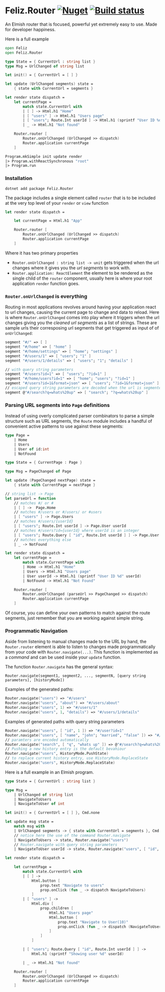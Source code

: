 # Feliz.Router [![Nuget](https://img.shields.io/nuget/v/Feliz.Router.svg?maxAge=0&colorB=brightgreen)](https://www.nuget.org/packages/Feliz.Router) [![Build status](https://ci.appveyor.com/api/projects/status/qwjte2b9vn43j9ff?svg=true)](https://ci.appveyor.com/project/Zaid-Ajaj/feliz-router)

An Elmish router that is focused, powerful yet extremely easy to use. Made for developer happiness.

Here is a full example

```fs
open Feliz
open Feliz.Router

type State = { CurrentUrl : string list }
type Msg = UrlChanged of string list

let init() = { CurrentUrl = [ ] }

let update (UrlChanged segments) state =
    { state with CurrentUrl = segments }

let render state dispatch =
    let currentPage =
        match state.CurrentUrl with
        | [ ] -> Html.h1 "Home"
        | [ "users" ] -> Html.h1 "Users page"
        | [ "users"; Route.Int userId ] -> Html.h1 (sprintf "User ID %d" userId)
        | _ -> Html.h1 "Not found"

    Router.router [
        Router.onUrlChanged (UrlChanged >> dispatch)
        Router.application currentPage
    ]

Program.mkSimple init update render
|> Program.withReactSynchronous "root"
|> Program.run
```

### Installation

```
dotnet add package Feliz.Router
```

The package includes a single element called `router` that is to be included at the very top level of your `render` or `view` function
```fs
let render state dispatch =

    let currentPage = Html.h1 "App"

    Router.router [
        Router.onUrlChanged (UrlChanged >> dispatch)
        Router.application currentPage
    ]
```
Where it has two primary properties
 - `Router.onUrlChanged : string list -> unit` gets triggered when the url changes where it gives you the *url segments* to work with.
 - `Router.application: ReactElement` the element to be rendered as the single child of the `router` component, usually here is where your root application `render` function goes.

### `Router.onUrlChanged` is everything

Routing in most applications revolves around having your application react to url changes, causing the current page to change and data to reload. Here is where `Router.onUrlChanged` comes into play where it triggers when the url changes giving you the *cleaned url segments* as a list of strings. These are sample urls their corresposing url segments that get triggered as input of of `onUrlChanged`:
```fs
segment "#/" => [ ]
segment "#/home" => [ "home" ]
segment "#/home/settings" => [ "home"; "settings" ]
segment "#/users/1" => [ "users"; "1" ]
segment "#/users/1/details" => [ "users"; "1"; "details" ]

// with query string parameters
segment "#/users?id=1" => [ "users"; "?id=1" ]
segment "#/home/users?id=1" => [ "home"; "users"; "?id=1" ]
segment "#/users?id=1&format=json" => [ "users"; "?id=1&format=json" ]
// escaped query string parameters are decoded when the url is segmented
segment @"#/search?q=whats%20up" => [ "search"; "?q=whats%20up" ]
```

### Parsing URL segments into `Page` definitions

Instead of using overly complicated parser combinators to parse a simple structure such as URL segments, the `Route` module includes a handful of convenient active patterns to use against these segments:
```fs
type Page =
    | Home
    | Users
    | User of id:int
    | NotFound

type State = { CurrentPage : Page }

type Msg = PageChanged of Page

let update (PageChanged nextPage) state =
    { state with CurrentPage = nextPage }

// string list -> Page
let parseUrl = function
    // matches #/ or #
    | [ ] ->  Page.Home
    // matches #/users or #/users/ or #users
    | [ "users" ] -> Page.Users
    // matches #/users/{userId}
    | [ "users"; Route.Int userId ] -> Page.User userId
    // matches #/users?id={userId} where userId is an integer
    | [ "users"; Route.Query [ "id", Route.Int userId ] ] -> Page.User userId
    // matches everything else
    | _ -> NotFound

let render state dispatch =
    let currentPage =
        match state.CurrentPage with
        | Home -> Html.h1 "Home"
        | Users -> Html.h1 "Users page"
        | User userId -> Html.h1 (sprintf "User ID %d" userId)
        | NotFound -> Html.h1 "Not Found"

    Router.router [
        Router.onUrlChanged (parseUrl >> PageChanged >> dispatch)
        Router.application currentPage
    ]
```
Of course, you can define your own patterns to match against the route segments, just remember that you are working against simple string.

### Programmatic Navigation

Aside from listening to manual changes made to the URL by hand, the `Router.router` element is able to listen to changes made programmatically from your code with `Router.navigate(...)`. This function is implemented as a *command* and can be used inside your `update` function.

The function `Router.navigate` has the general syntax:
```
Router.navigate(segment1, segment2, ..., segmentN, [query string parameters], [historyMode])
```
Examples of the generated paths:
```fs
Router.navigate("users") => "#/users"
Router.navigate("users", "about") => "#/users/about"
Router.navigate("users", 1) => "#/users/1"
Router.navigate("users", 1, "details") => "#/users/1/details"
```
Examples of generated paths with query string parameters
```fs
Router.navigate("users", [ "id", 1 ]) => "#/user?id=1"
Router.navigate("users", [ "name", "john"; "married", "false" ]) => "#/users?name=john&married=false"
// paramters are encoded automatically
Router.navigate("search", [ "q", "whats up" ]) => @"#/search?q=whats%20up"
// Pushing a new history entry is the default bevahiour
Router.navigate("users", HistoryMode.PushState)
// to replace current history entry, use HistoryMode.ReplaceState
Router.navigate("users", HistoryMode.ReplaceState)
```

Here is a full example in an Elmish program.

```fs
type State = { CurrentUrl : string list }

type Msg =
    | UrlChanged of string list
    | NavigateToUsers
    | NavigateToUser of int

let init() = { CurrentUrl = [ ] }, Cmd.none

let update msg state =
    match msg with
    | UrlChanged segments -> { state with CurrentUrl = segments }, Cmd.none
    // notice here the use of the command Router.navigate
    | NavigateToUsers -> state, Router.navigate("users")
    // Router.navigate with query string parameters
    | NavigateToUser userId -> state, Router.navigate("users", [ "id", userId ])

let render state dispatch =

    let currentPage =
        match state.CurrentUrl with
        | [ ] ->
            Html.button [
                prop.text "Navigate to users"
                prop.onClick (fun _ -> dispatch NavigateToUsers)
            ]
        | [ "users" ] ->
            Html.div [
                prop.children [
                    Html.h1 "Users page"
                    Html.button [
                        prop.text "Navigate to User(10)"
                        prop.onClick (fun _ -> dispatch (NavigateToUser 10))
                    ]
                ]
            ]

        | [ "users"; Route.Query [ "id", Route.Int userId ] ] ->
            Html.h1 (sprintf "Showing user %d" userId)

        | _ -> Html.h1 "Not found"

    Router.router [
        Router.onUrlChanged (UrlChanged >> dispatch)
        Router.application currentPage
    ]
```
